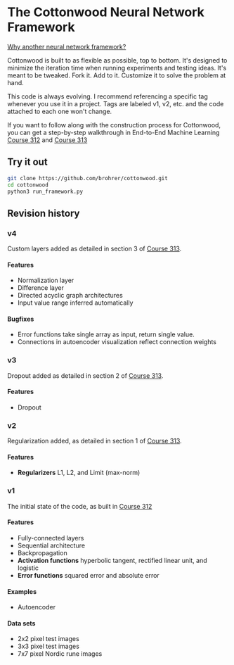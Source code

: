 # The Cottonwood Neural Network Framework

[Why another neural network framework?](https://end-to-end-machine-learning.teachable.com/blog/171633/cottonwood-flexible-neural-network-framework)

Cottonwood is built to as flexible as possible, top to bottom.
It's designed to minimize the iteration time when running experiments
and testing ideas. It's meant to be tweaked. Fork it. Add to it. Customize it
to solve the problem at hand.

This code is always evolving. I recommend referencing a specific tag
whenever you use it in a project. Tags are labeled v1, v2, etc. and
the code attached to each one won't change.

If you want to follow along with the construction process for Cottonwood,
you can get a step-by-step walkthrough in End-to-End Machine Learning
[Course 312](https://end-to-end-machine-learning.teachable.com/p/write-a-neural-network-framework/)
and
[Course 313](https://end-to-end-machine-learning.teachable.com/p/advanced-neural-network-methods/)

## Try it out

```bash
git clone https://github.com/brohrer/cottonwood.git
cd cottonwood
python3 run_framework.py
```

## Revision history

### v4

Custom layers added
as detailed in section 3 of
[Course 313](https://end-to-end-machine-learning.teachable.com/p/advanced-neural-network-methods/).

#### Features
* Normalization layer
* Difference layer
* Directed acyclic graph architectures
* Input value range inferred automatically

#### Bugfixes
* Error functions take single array as input, return single value.
* Connections in autoencoder visualization reflect connection weights

### v3

Dropout added
as detailed in section 2 of
[Course 313](https://end-to-end-machine-learning.teachable.com/p/advanced-neural-network-methods/).

#### Features
* Dropout

### v2

Regularization added, as detailed in section 1 of
[Course 313](https://end-to-end-machine-learning.teachable.com/p/advanced-neural-network-methods/).

#### Features
* **Regularizers** L1, L2, and Limit (max-norm)

### v1

The initial state of the code, as built in
[Course 312](https://end-to-end-machine-learning.teachable.com/p/write-a-neural-network-framework/)

#### Features
* Fully-connected layers
* Sequential architecture
* Backpropagation
* **Activation functions** hyperbolic tangent, rectified linear unit, and logistic
* **Error functions** squared error and absolute error

#### Examples
* Autoencoder

#### Data sets
* 2x2 pixel test images
* 3x3 pixel test images
* 7x7 pixel Nordic rune images
